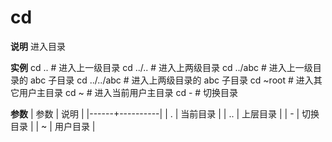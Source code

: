 # cd

**说明**
  进入目录

**实例**
    cd ..        # 进入上一级目录
    cd ../..     # 进入上两级目录
    cd ../abc    # 进入上一级目录的 abc 子目录
    cd ../../abc # 进入上两级目录的 abc 子目录
    cd ~root     # 进入其它用户主目录
    cd ~         # 进入当前用户主目录
    cd -         # 切换目录

**参数**
    | 参数 | 说明     |
    |------+----------|
    | .    | 当前目录 |
    | ..   | 上层目录 |
    | -    | 切换目录 |
    | ~    | 用户目录 |

